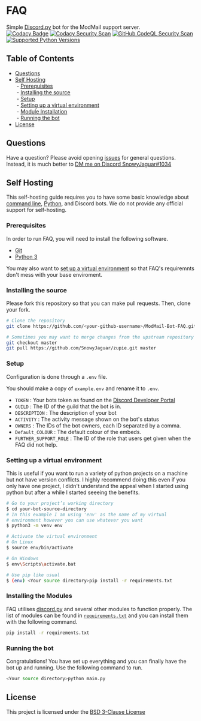 # FAQ
 Simple [Discord.py](https://github.com/Rapptz/discord.py) bot for the ModMail support server.<br/>
[![Codacy Badge](https://api.codacy.com/project/badge/Grade/6486044036de4b9eacd16d8c2b1a61d8)](https://app.codacy.com/gh/SnowyJaguar1034/ModMail-FAQ?utm_source=github.com&utm_medium=referral&utm_content=SnowyJaguar1034/ModMail-FAQ&utm_campaign=Badge_Grade_Settings)
 [![Codacy Security Scan](https://github.com/SnowyJaguar1034/ModMail-FAQ/actions/workflows/codacy.yml/badge.svg)](https://github.com/SnowyJaguar1034/ModMail-FAQ/actions/workflows/codacy.yml)
 [![GitHub CodeQL Security Scan](https://github.com/SnowyJaguar1034/ModMail-FAQ/actions/workflows/codeql-analysis.yml/badge.svg)](https://github.com/SnowyJaguar1034/ModMail-FAQ/actions/workflows/codeql-analysis.yml)
 [![Supported Python Versions](https://github.com/SnowyJaguar1034/ModMail-FAQ/actions/workflows/python-package-version-check.yml/badge.svg)](https://github.com/SnowyJaguar1034/ModMail-FAQ/actions/workflows/python-package-version-check.yml)

## Table of Contents

- [Questions](#questions)
- [Self Hosting](#self-hosting)<br/>
&nbsp;- [Prerequisites](#prerequisites)<br/>
&nbsp;- [Installing the source](#installing-the-source)<br/>
&nbsp;- [Setup](#setup)<br/>
&nbsp;- [Setting up a virtual environment](#setting-up-a-virtual-environment)<br/>
&nbsp;- [Module Installation](#installing-the-modules)<br/>
&nbsp;- [Running the bot](#running-the-bot)<br/>
- [License](#license)<br/>

## Questions

Have a question? Please avoid opening [issues](https://github.com/SnowyJaguar1034/Zupie/issues) for general questions. Instead, it is much better to [DM me on Discord SnowyJaguar#1034](https://discord.com/users/365262543872327681)

## Self Hosting
This self-hosting guide requires you to have some basic knowledge about [command line](https://www.computerhope.com/jargon/c/commandi.htm), [Python](https://www.python.org/), and Discord bots. We do not provide any official support for self-hosting.
### Prerequisites

In order to run FAQ, you will need to install the following software.

- [Git](https://git-scm.com)
- [Python 3](https://www.python.org/downloads/)

You may also want to [set up a virtual environment](#setting-up-a-virtual-environment) so that FAQ's requiremnts don't mess with your base enviroment. 
### Installing the source

Please fork this repository so that you can make pull requests. Then, clone your fork.

```sh
# Clone the repository
git clone https://github.com/<your-github-username>/ModMail-Bot-FAQ.git

# Sometimes you may want to merge changes from the upstream repository to your fork.
git checkout master
git pull https://github.com/SnowyJaguar/zupie.git master
```
### Setup

Configuration is done through a `.env` file. 

You should make a copy of `example.env` and rename it to `.env`. 
- `TOKEN` : Your bots token as found on the [Discord Developer Portal](https://discord.com/developers/applications)
- `GUILD` : The ID of the guild that the bot is in.
- `DESCRIPTION` : The description of your bot
- `ACTIVITY` : The activity message shown on the bot's status
- `OWNERS` : The IDs of the bot owners, each ID separated by a comma.
- `Default_COLOUR` : The default colour of the embeds.
- `FURTHER_SUPPORT_ROLE` : The ID of the role that users get given when the FAQ did not help.

### Setting up a virtual environment
This is useful if you want to run a variety of python projects on a machine but not have version conflicts. I highly recommend doing this even if you only have one project, I didn't understand the appeal when I started using python but after a while I started seeeing the benefits.

```sh
# Go to your project’s working directory
$ cd your-bot-source-directory
# In this example I am using 'env' as the name of my virtual
# environment however you can use whatever you want
$ python3 -m venv env

# Activate the virtual environment
# On Linux
$ source env/bin/activate

# On Windows
$ env\Scripts\activate.bat

# Use pip like usual
$ (env) <Your source directory>pip install -r requirements.txt
```

### Installing the Modules

FAQ utilises [discord.py](https://github.com/Rapptz/discord.py) and several other modules to function properly. The list of modules can be found in [`requirements.txt`](requirements.txt) and you can install them with the following command.

```sh
pip install -r requirements.txt
```
### Running the bot

Congratulations! You have set up everything and you can finally have the bot up and running. Use the following command to run.

```sh
<Your source directory>python main.py
```

## License

This project is licensed under the [BSD 3-Clause License](LICENSE)

